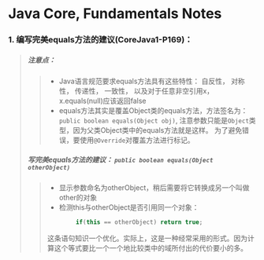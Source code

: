 # Java Core, Fundamentals Notes

### 1. 编写完美equals方法的建议(CoreJava1-P169)：

> ##### 注意点：
>> * Java语言规范要求equals方法具有这些特性： 自反性， 对称性， 传递性， 一致性， 以及对于任意非空引用x，x.equals(null)应该返回false
>> * equals方法其实是覆盖Object类的equals方法，方法签名为： `public boolean equals(Object obj)`, 注意参数只能是`Object`类型，因为父类Object类中的equals方法就是这样。 为了避免错误，要使用`@Override`对覆盖方法进行标记。
> ##### 写完美equals方法的建议： `public boolean equals(Object otherObject)`
>> * 显示参数命名为otherObject，稍后需要将它转换成另一个叫做other的对象
>> * 检测this与otherObject是否引用同一个对象：
>> 
>> ```java
>>         if(this == otherObject) return true;
>> ```
>> 
>> 这条语句知识一个优化。实际上，这是一种经常采用的形式。因为计算这个等式要比一个一个地比较类中的域所付出的代价要小的多。
